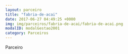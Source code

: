 ```yaml
---
layout: parceiro
title: "fabria-de-acai"
date: 2017-06-27 04:49:25 +0000
img: img/parceiros/fabria-de-acai/fabria-de-acai.png
modalID: modalGestao2001
category: Parceiros
---
```

Parceiro